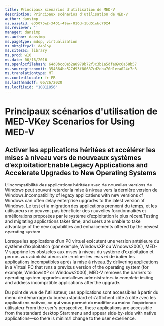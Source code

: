 ```yaml
---
title: Principaux scénarios d'utilisation de MED-V
description: Principaux scénarios d'utilisation de MED-V
author: dansimp
ms.assetid: e35075e2-3401-49ae-810d-1bd51ebc7924
ms.reviewer: ''
manager: dansimp
ms.author: dansimp
ms.pagetype: mdop, virtualization
ms.mktglfcycl: deploy
ms.sitesec: library
ms.prod: w10
ms.date: 06/16/2016
ms.openlocfilehash: 64d8bcc0e52a8979b72f3c3b1a5dfe99c6a58b57
ms.sourcegitcommit: 354664bc527d93f80687cd2eba70d1eea024c7c3
ms.translationtype: MT
ms.contentlocale: fr-FR
ms.lasthandoff: 06/26/2020
ms.locfileid: "10811856"
---
```

# <span data-ttu-id="79e66-103">Principaux scénarios d'utilisation de MED-V</span><span class="sxs-lookup"><span data-stu-id="79e66-103">Key Scenarios for Using MED-V</span></span>


## <span data-ttu-id="79e66-104">Activer les applications héritées et accélérer les mises à niveau vers de nouveaux systèmes d’exploitation</span><span class="sxs-lookup"><span data-stu-id="79e66-104">Enable Legacy Applications and Accelerate Upgrades to New Operating Systems</span></span>


<span data-ttu-id="79e66-105">L’incompatibilité des applications héritées avec de nouvelles versions de Windows peut souvent retarder la mise à niveau vers la dernière version de Windows.</span><span class="sxs-lookup"><span data-stu-id="79e66-105">Incompatibility of legacy applications with new versions of Windows can often delay enterprise upgrades to the latest version of Windows.</span></span> <span data-ttu-id="79e66-106">Le test et la migration des applications prennent du temps, et les utilisateurs ne peuvent pas bénéficier des nouvelles fonctionnalités et améliorations proposées par le système d’exploitation le plus récent.</span><span class="sxs-lookup"><span data-stu-id="79e66-106">Testing and migrating applications takes time, and users are unable to take advantage of the new capabilities and enhancements offered by the newest operating system.</span></span>

<span data-ttu-id="79e66-107">Lorsque les applications d’un PC virtuel exécutent une version antérieure du système d’exploitation (par exemple, WindowsXP ou Windows2000), MED-V supprime les obstacles aux mises à niveau du système d’exploitation et permet aux administrateurs de terminer les tests et de traiter les applications incompatibles après la mise à niveau.</span><span class="sxs-lookup"><span data-stu-id="79e66-107">By delivering applications in a Virtual PC that runs a previous version of the operating system (for example, WindowsXP or Windows2000), MED-V removes the barriers to operating system upgrades and allows administrators to complete testing and address incompatible applications after the upgrade.</span></span>

<span data-ttu-id="79e66-108">Du point de vue de l’utilisateur, ces applications sont accessibles à partir du menu de démarrage du bureau standard et s’affichent côte à côte avec les applications natives, ce qui vous permet de modifier au moins l’expérience utilisateur.</span><span class="sxs-lookup"><span data-stu-id="79e66-108">From the user's perspective, these applications are accessible from the standard desktop Start menu and appear side-by-side with native applications—so there is minimal change to the user experience.</span></span>

 

 





